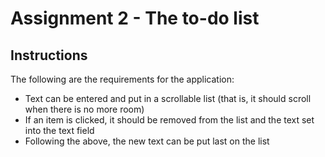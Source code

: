 # Assignment 2 - The to-do list
## Instructions
The following are the requirements for the application:
+ Text can be entered and put in a scrollable list (that is, it should scroll when there is no more room)
+ If an item is clicked, it should be removed from the list and the text set into the text field
+ Following the above, the new text can be put last on the list
